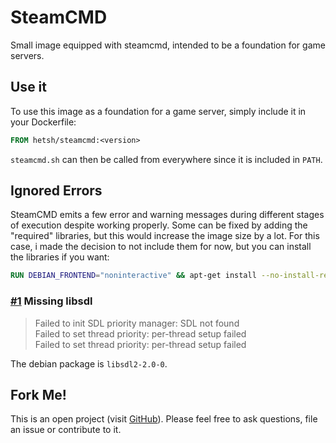 # SteamCMD
Small image equipped with steamcmd, intended to be a foundation for game servers.

## Use it
To use this image as a foundation for a game server, simply include it in your Dockerfile:
```Dockerfile
FROM hetsh/steamcmd:<version>
```
`steamcmd.sh` can then be called from everywhere since it is included in `PATH`.

## Ignored Errors
SteamCMD emits a few error and warning messages during different stages of execution despite working properly.
Some can be fixed by adding the "required" libraries, but this would increase the image size by a lot.
For this case, i made the decision to not include them for now, but you can install the libraries if you want:
```Dockerfile
RUN DEBIAN_FRONTEND="noninteractive" && apt-get install --no-install-recommends --assume-yes <package>
```

### [#1](https://github.com/Hetsh/docker-steamcmd/issues/1) Missing libsdl
> Failed to init SDL priority manager: SDL not found  
> Failed to set thread priority: per-thread setup failed  
> Failed to set thread priority: per-thread setup failed  

The debian package is `libsdl2-2.0-0`.

## Fork Me!
This is an open project (visit [GitHub](https://github.com/Hetsh/docker-steamcmd)).
Please feel free to ask questions, file an issue or contribute to it.